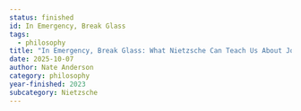 ```yaml
---
status: finished
id: In Emergency, Break Glass
tags:
  - philosophy
title: "In Emergency, Break Glass: What Nietzsche Can Teach Us About Joyful Living in a Tech-Saturated World"
date: 2025-10-07
author: Nate Anderson
category: philosophy
year-finished: 2023
subcategory: Nietzsche
---
```


